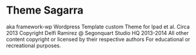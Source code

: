 # Theme Sagarra
aka framework-wp
Wordpress Template custom Theme for Ipad et al. Circa 2013
Copyright Delfi Ramirez @ Segonquart Studio HQ 2013-2014
All other content copyright or licensed by their respective authors
For educational or recreational purposes.
